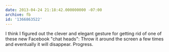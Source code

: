 ```yaml
---
date: 2013-04-24 21:18:42.000000000 -07:00
archive: fb
id: '1366863522'
---
```


I think I figured out the clever and elegant gesture for getting rid of one of these new Facebook "chat heads": Throw it around the screen a few times and eventually it will disappear. Progress.
